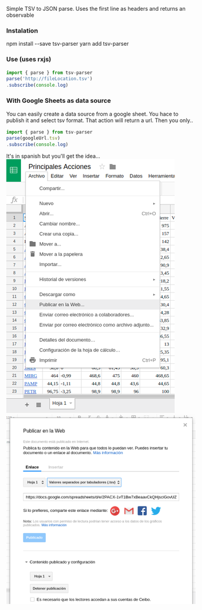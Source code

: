 Simple TSV to JSON parse. Uses the first line as headers and returns an observable


### Instalation
  npm install --save tsv-parser
  yarn add tsv-parser

### Use (uses rxjs)
```js
import { parse } from tsv-parser
parse('http://fileLocation.tsv')
.subscribe(console.log)
```

### With Google Sheets as data source
You can easily create a data source from a google sheet. You hace to publish it and select tsv format. That action will return a url. Then you only..
```js
import { parse } from tsv-parser
parse(googleUrl.tsv)
.subscribe(console.log)
```

It's in spanish but you'll get the idea...
![image](docs/menu.png)
![image](docs/publicar.png)